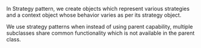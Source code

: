 In Strategy pattern, we create objects which represent various strategies and a context object whose behavior varies as per its strategy object.

We use strategy patterns when instead of using parent capability, multiple subclasses share common functionality which is not available in the parent class.
